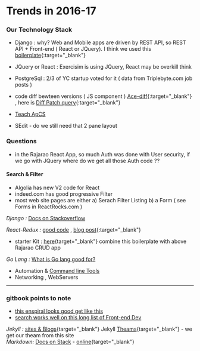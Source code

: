 # Trends in 2016-17 


### Our Technology Stack
- Django : why? Web and Mobile apps are driven by REST API, so REST API + Front-end ( React or JQuery). I think we used this [boilerplate](https://github.com/pydanny/cookiecutter-django){:target="_blank"}
- JQuery or React : Exercisim is using JQuery, React may be overkill think
- PostgreSql : 2/3 of YC startup voted for it ( data from Triplebyte.com job posts )

- code diff bewteen versions ( JS component ) [Ace-diff](http://benkeen.github.io/ace-diff/){:target="_blank"}  , here is [Diff Patch query](https://github.com/search?o=desc&p=2&q=Diff+patch+&s=stars&type=Repositories&utf8=%E2%9C%93){:target="_blank"} 
- [Teach ApCS](http://teachapcs.com/explore)  
- SEdit - do we still need that 2 pane layout

### Questions
- in the Rajarao React App, so much Auth was done with User security, if we go with JQuery where do we get all those Auth code ??  

#### Search & Filter
- Algolia has new V2 code for React
- indeed.com has good progressive Filter
- most web site pages are either a) Serach Filter Listing b) a Form ( see Forms in ReactRocks.com ) 


*Django :* [Docs on Stackoverflow]()  
  

*React-Redux :* [good code](https://github.com/rajaraodv/react-redux-blog/blob/master/public/src/actions/posts.js) , [blog post](https://medium.com/@rajaraodv/a-guide-for-building-a-react-redux-crud-app-7fe0b8943d0f#.o18p7ch0b){:target="_blank"}  
- starter Kit : [here](https://github.com/davezuko/react-redux-starter-kit){target="_blank"} combine this boilerplate with above Rajarao CRUD app  

*Go Lang :* [What is Go lang good for?](https://www.quora.com/What-is-golang-good-for)  
- Automation & [Command line Tools](https://github.com/exercism/cli) 
- Networking , WebServers

------------------
### gitbook points to note
- [this enspiral looks good get like this](https://handbook.enspiral.com/)
- [search works well on this long list of Front-end Dev](https://frontendmasters.gitbooks.io/front-end-handbook-2017/content/recap.html)

*Jekyll :* [sites & Blogs](https://github.com/jekyll/jekyll/wiki/Sites){target="_blank"}
Jekyll [Theams](http://jekyllthemes.org/){target="_blank"} - we get our theam from this site  
*Markdown:* [Docs on Stack](http://stackoverflow.com/documentation/markdown/topics) - [online](http://commonmark.org/help/tutorial/02-emphasis.html){target="_blank"}
